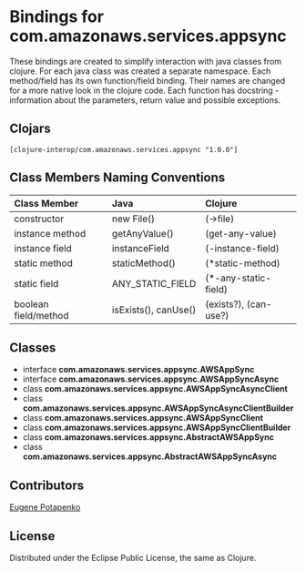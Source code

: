 # Bindings for com.amazonaws.services.appsync

These bindings are created to simplify interaction with java classes from clojure.
For each java class was created a separate namespace.
Each method/field has its own function/field binding.
Their names are changed for a more native look in the clojure code. Each function has docstring - information about the parameters, return value and possible exceptions.

## Clojars

```
[clojure-interop/com.amazonaws.services.appsync "1.0.0"]
```

## Class Members Naming Conventions

| Class Member | Java | Clojure |
|:--|:--|:--|
| constructor | new File() | (->file) |
| instance method | getAnyValue() | (get-any-value) |
| instance field | instanceField | (-instance-field) |
| static method | staticMethod() | (*static-method) |
| static field | ANY_STATIC_FIELD | (*-any-static-field) |
| boolean field/method | isExists(), canUse() | (exists?), (can-use?) |

## Classes

- interface **com.amazonaws.services.appsync.AWSAppSync**
- interface **com.amazonaws.services.appsync.AWSAppSyncAsync**
- class **com.amazonaws.services.appsync.AWSAppSyncAsyncClient**
- class **com.amazonaws.services.appsync.AWSAppSyncAsyncClientBuilder**
- class **com.amazonaws.services.appsync.AWSAppSyncClient**
- class **com.amazonaws.services.appsync.AWSAppSyncClientBuilder**
- class **com.amazonaws.services.appsync.AbstractAWSAppSync**
- class **com.amazonaws.services.appsync.AbstractAWSAppSyncAsync**

## Contributors

[Eugene Potapenko](https://github.com/potapenko/)

## License

Distributed under the Eclipse Public License, the same as Clojure.
